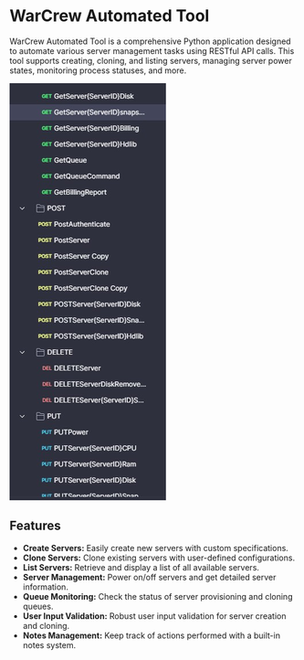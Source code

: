 # WarCrew Automated Tool

WarCrew Automated Tool is a comprehensive Python application designed to automate various server management tasks using RESTful API calls. This tool supports creating, cloning, and listing servers, managing server power states, monitoring process statuses, and more.

![Postman requests](APIREQ.JPG)

## Features

- **Create Servers:** Easily create new servers with custom specifications.
- **Clone Servers:** Clone existing servers with user-defined configurations.
- **List Servers:** Retrieve and display a list of all available servers.
- **Server Management:** Power on/off servers and get detailed server information.
- **Queue Monitoring:** Check the status of server provisioning and cloning queues.
- **User Input Validation:** Robust user input validation for server creation and cloning.
- **Notes Management:** Keep track of actions performed with a built-in notes system.
